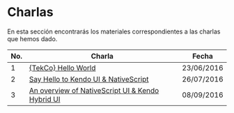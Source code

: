# Charlas

En esta sección encontrarás los materiales correspondientes a las charlas que hemos dado.

No. | Charla | Fecha |
------------ | ------------ | ------------ |
1 | [{TekCo} Hello World](https://github.com/TelerikColombia/Talks/tree/master/Tekco-Hello-World) | 23/06/2016
2 | [Say Hello to Kendo UI & NativeScript](https://github.com/TekcoInc/Talks/tree/master/Say-Hello-To-KendoUI-And-NativeScript) | 26/07/2016
3 | [An overview of NativeScript UI & Kendo Hybrid UI](https://github.com/TekcoInc/Talks/tree/master/An-Overview-Of-NativeScriptUI-And-KendoHybridUI) | 08/09/2016
